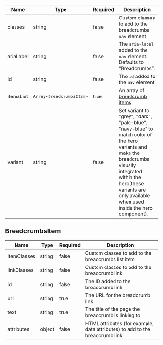 | Name      | Type                     | Required | Description                                                                                                                                                                                                                      |
| --------- | ------------------------ | -------- | -------------------------------------------------------------------------------------------------------------------------------------------------------------------------------------------------------------------------------- |
| classes   | string                   | false    | Custom classes to add to the breadcrumbs `nav` element                                                                                                                                                                           |
| ariaLabel | string                   | false    | The `aria-label` added to the `nav` element. Defaults to “Breadcrumbs”.                                                                                                                                                          |
| id        | string                   | false    | The `id` added to the `nav` element                                                                                                                                                                                              |
| itemsList | `Array<BreadcrumbsItem>` | true     | An array of [breadcrumb items](#breadcrumbsitem)                                                                                                                                                                                 |
| variant   | string                   | false    | Set variant to "grey", "dark", "pale-blue", "navy-blue" to match color of the hero variants and make the breadcrumbs visually integrated within the hero(these variants are only available when used inside the hero component). |

## BreadcrumbsItem

| Name        | Type   | Required | Description                                                                  |
| ----------- | ------ | -------- | ---------------------------------------------------------------------------- |
| itemClasses | string | false    | Custom classes to add to the breadcrumbs list item                           |
| linkClasses | string | false    | Custom classes to add to the breadcrumb link                                 |
| id          | string | false    | The ID added to the breadcrumb link                                          |
| url         | string | true     | The URL for the breadcrumb link                                              |
| text        | string | true     | The title of the page the breadcrumb is linking to                           |
| attributes  | object | false    | HTML attributes (for example, data attributes) to add to the breadcrumb link |
